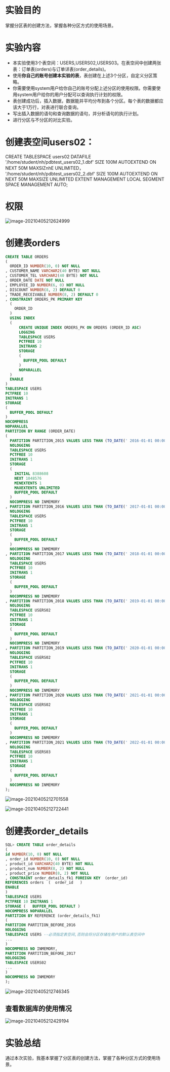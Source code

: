 # 实验目的

掌握分区表的创建方法，掌握各种分区方式的使用场景。

# 实验内容



- 本实验使用3个表空间：USERS,USERS02,USERS03。在表空间中创建两张表：订单表(orders)与订单详表(order_details)。
- 使用**你自己的账号创建本实验的表**，表创建在上述3个分区，自定义分区策略。
- 你需要使用system用户给你自己的账号分配上述分区的使用权限。你需要使用system用户给你的用户分配可以查询执行计划的权限。
- 表创建成功后，插入数据，数据能并平均分布到各个分区。每个表的数据都应该大于1万行，对表进行联合查询。
- 写出插入数据的语句和查询数据的语句，并分析语句的执行计划。
- 进行分区与不分区的对比实验。

# 创建表空间users02：

CREATE TABLESPACE users02 DATAFILE
'/home/student/nh/pdbtest_users02_1.dbf'
  SIZE 100M AUTOEXTEND ON NEXT 50M MAXSIZnhE UNLIMITED，
'/home/student/nh/pdbtest_users02_2.dbf' 
  SIZE 100M AUTOEXTEND ON NEXT 50M MAXSIZE UNLIMITED
EXTENT MANAGEMENT LOCAL SEGMENT SPACE MANAGEMENT AUTO;

# 权限

![image-20210405212624999](./res/image-20210405212624999.png)

# 创建表orders

~~~sql
CREATE TABLE ORDERS
(
  ORDER_ID NUMBER(10, 0) NOT NULL
, CUSTOMER_NAME VARCHAR2(40 BYTE) NOT NULL
, CUSTOMER_TEL VARCHAR2(40 BYTE) NOT NULL
, ORDER_DATE DATE NOT NULL
, EMPLOYEE_ID NUMBER(6, 0) NOT NULL
, DISCOUNT NUMBER(8, 2) DEFAULT 0
, TRADE_RECEIVABLE NUMBER(8, 2) DEFAULT 0
, CONSTRAINT ORDERS_PK PRIMARY KEY
  (
    ORDER_ID
  )
  USING INDEX
  (
      CREATE UNIQUE INDEX ORDERS_PK ON ORDERS (ORDER_ID ASC)
      LOGGING
      TABLESPACE USERS
      PCTFREE 10
      INITRANS 2
      STORAGE
      (
        BUFFER_POOL DEFAULT
      )
      NOPARALLEL
  )
  ENABLE
)
TABLESPACE USERS
PCTFREE 10
INITRANS 1
STORAGE
(
  BUFFER_POOL DEFAULT
)
NOCOMPRESS
NOPARALLEL
PARTITION BY RANGE (ORDER_DATE)
(
  PARTITION PARTITION_2015 VALUES LESS THAN (TO_DATE(' 2016-01-01 00:00:00', 'SYYYY-MM-DD HH24:MI:SS', 'NLS_CALENDAR=GREGORIAN'))
  NOLOGGING
  TABLESPACE USERS
  PCTFREE 10
  INITRANS 1
  STORAGE
  (
    INITIAL 8388608
    NEXT 1048576
    MINEXTENTS 1
    MAXEXTENTS UNLIMITED
    BUFFER_POOL DEFAULT
  )
  NOCOMPRESS NO INMEMORY
, PARTITION PARTITION_2016 VALUES LESS THAN (TO_DATE(' 2017-01-01 00:00:00', 'SYYYY-MM-DD HH24:MI:SS', 'NLS_CALENDAR=GREGORIAN'))
  NOLOGGING
  TABLESPACE USERS
  PCTFREE 10
  INITRANS 1
  STORAGE
  (
    BUFFER_POOL DEFAULT
  )
  NOCOMPRESS NO INMEMORY
, PARTITION PARTITION_2017 VALUES LESS THAN (TO_DATE(' 2018-01-01 00:00:00', 'SYYYY-MM-DD HH24:MI:SS', 'NLS_CALENDAR=GREGORIAN'))
  NOLOGGING
  TABLESPACE USERS
  PCTFREE 10
  INITRANS 1
  STORAGE
  (
    BUFFER_POOL DEFAULT
  )
  NOCOMPRESS NO INMEMORY
, PARTITION PARTITION_2018 VALUES LESS THAN (TO_DATE(' 2019-01-01 00:00:00', 'SYYYY-MM-DD HH24:MI:SS', 'NLS_CALENDAR=GREGORIAN'))
  NOLOGGING
  TABLESPACE USERS02
  PCTFREE 10
  INITRANS 1
  STORAGE
  (
    BUFFER_POOL DEFAULT
  )
  NOCOMPRESS NO INMEMORY
, PARTITION PARTITION_2019 VALUES LESS THAN (TO_DATE(' 2020-01-01 00:00:00', 'SYYYY-MM-DD HH24:MI:SS', 'NLS_CALENDAR=GREGORIAN'))
  NOLOGGING
  TABLESPACE USERS02
  PCTFREE 10
  INITRANS 1
  STORAGE
  (
    BUFFER_POOL DEFAULT
  )
  NOCOMPRESS NO INMEMORY
, PARTITION PARTITION_2020 VALUES LESS THAN (TO_DATE(' 2021-01-01 00:00:00', 'SYYYY-MM-DD HH24:MI:SS', 'NLS_CALENDAR=GREGORIAN'))
  NOLOGGING
  TABLESPACE USERS02
  PCTFREE 10
  INITRANS 1
  STORAGE
  (
    BUFFER_POOL DEFAULT
  )
  NOCOMPRESS NO INMEMORY
, PARTITION PARTITION_2021 VALUES LESS THAN (TO_DATE(' 2022-01-01 00:00:00', 'SYYYY-MM-DD HH24:MI:SS', 'NLS_CALENDAR=GREGORIAN'))
  NOLOGGING
  TABLESPACE USERS03
  PCTFREE 10
  INITRANS 1
  STORAGE
  (
    BUFFER_POOL DEFAULT
  )
  NOCOMPRESS NO INMEMORY
);
~~~

![image-20210405212701558](./res/image-20210405212701558.png)

![image-20210405212722441](./res/image-20210405212722441.png)

# 创建表order_details

```sql
SQL> CREATE TABLE order_details 
(
id NUMBER(10, 0) NOT NULL 
, order_id NUMBER(10, 0) NOT NULL
, product_id VARCHAR2(40 BYTE) NOT NULL 
, product_num NUMBER(8, 2) NOT NULL 
, product_price NUMBER(8, 2) NOT NULL 
, CONSTRAINT order_details_fk1 FOREIGN KEY  (order_id)
REFERENCES orders  (  order_id   )
ENABLE 
) 
TABLESPACE USERS 
PCTFREE 10 INITRANS 1 
STORAGE (   BUFFER_POOL DEFAULT ) 
NOCOMPRESS NOPARALLEL
PARTITION BY REFERENCE (order_details_fk1)
(
PARTITION PARTITION_BEFORE_2016 
NOLOGGING 
TABLESPACE USERS --必须指定表空间,否则会将分区存储在用户的默认表空间中
...
) 
NOCOMPRESS NO INMEMORY, 
PARTITION PARTITION_BEFORE_2017 
NOLOGGING 
TABLESPACE USERS02
...
) 
NOCOMPRESS NO INMEMORY  
);
```

![image-20210405212746345](./res/image-20210405212746345.png)

##  查看数据库的使用情况

![image-20210405212429194](./res/image-20210405212429194.png)

# 实验总结

​	通过本次实验，我基本掌握了分区表的创建方法，掌握了各种分区方式的使用场景。